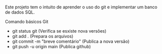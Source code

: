 Este projeto tem o intuito de aprender o uso do git e implementar um banco de dados SQL.

Comando básicos Git
- git status git (Verifica se esxiste nova versões)
- git add . (Prepara os arquivos)
- git commit -m "breve comentário" (Publica a nova versão)
- git push -u origin main (Publica github)